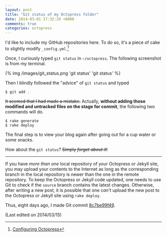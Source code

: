 ```yaml
---
layout: post
title: "Git status of my Octopress folder"
date: 2014-03-01 17:32:29 +0800
comments: true
categories: octopress
---
```


I'd like to include my GitHub repositories here.  To do so, it's a
piece of cake to slightly modify `_config.yml`.[^config_octopress]

Once, I curiously typed `git status` in `~/octopress`.  The following
screenshot is from my terminal.

{% img /images/git_status.png 'git status' 'git status' %}

Then I blindly followed the "advice" of `git status` and typed

```
$ git add .
```

<del>It seemed that I had made a mistake.</del>  Actually, **without
adding those modified and untracked files on the stage for commit**,
the following two commands will do.

```
$ rake generate
$ rake deploy
```

The final step is to view your blog again after going out for a cup
water or some snacks.

How about the `git status`?  <del>Simply *forget about it*!</del>

---

If you have *more than one* local repository of your Octopress or
Jekyll site, you may upload your contents to the Internet as long as
the corresponding branch in the local repository is newer than the one
in the remote repository.  To keep the Octopress or Jekyll code
updated, one needs to use Git to check if the `source` branch contains
the latest changes.  Otherwise, after writing a new post, it is
possible that one *can't* upload the new post to the Octopress or
Jekyll site using `rake deploy`.

Thus, eight days ago, I made Git commit
[8c7be99f49](https://github.com/VincentTam/vincenttam.github.io/commit/8c7be99f49e0aee10ae74a7ee360e02bab5649c2).

(Last edited on 2014/03/15)

[^config_octopress]: [Configuring Octopress](http://octopress.org/docs/configuring/)

<!-- vim:set tw=70 wrap spell: -->
